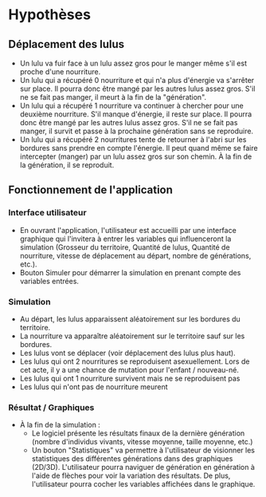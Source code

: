 # Hypothèses

## Déplacement des lulus
- Un lulu va fuir face à un lulu assez gros pour le manger même s'il est proche d'une nourriture.
- Un lulu qui a récupéré 0 nourriture et qui n'a plus d'énergie va s'arrêter sur place. Il
pourra donc être mangé par les autres lulus assez gros. S'il ne se fait pas manger, il meurt à la fin de la "génération".
- Un lulu qui a récupéré 1 nourriture va continuer à chercher pour une deuxième nourriture. S'il manque
d'énergie, il reste sur place. Il pourra donc être mangé par les autres lulus assez gros. S'il ne se fait pas manger, il survit et passe à la prochaine génération sans se reproduire.
- Un lulu qui a récupéré 2 nourritures tente de retourner à l'abri sur les bordures sans prendre en compte l'énergie. Il peut quand même se faire intercepter (manger) par un lulu assez gros sur son chemin. À la fin de la génération, il se reproduit.

## Fonctionnement de l'application
### Interface utilisateur
- En ouvrant l'application, l'utilisateur est accueilli par une interface graphique qui l'invitera à entrer les variables qui influenceront la simulation (Grosseur du territoire, Quantité de lulus, Quantité de nourriture, vitesse de déplacement au départ, nombre de générations, etc.).
- Bouton Simuler pour démarrer la simulation en prenant compte des variables entrées.
### Simulation
- Au départ, les lulus apparaissent aléatoirement sur les bordures du territoire.
- La nourriture va apparaître aléatoirement sur le territoire sauf sur les bordures.
- Les lulus vont se déplacer (voir déplacement des lulus plus haut).
- Les lulus qui ont 2 nourritures se reproduisent asexuellement. Lors de cet acte, il y a une chance de mutation pour l'enfant / nouveau-né.
- Les lulus qui ont 1 nourriture survivent mais ne se reproduisent pas
- Les lulus qui n'ont pas de nourriture meurent
### Résultat / Graphiques
- À la fin de la simulation :
    - Le logiciel présente les résultats finaux de la dernière génération (nombre d'individus vivants, vitesse moyenne, taille moyenne, etc.)
    - Un bouton "Statistiques" va permettre à l'utilisateur de visionner les statistiques des différentes générations dans des graphiques (2D/3D). L'utilisateur pourra naviguer de génération en génération à l'aide de flèches pour voir la variation des résultats. De plus, l'utilisateur pourra cocher les variables affichées dans le graphique.
